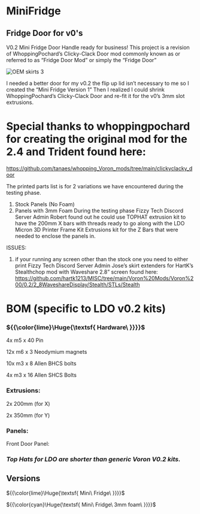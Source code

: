 # MiniFridge
## Fridge Door for v0's

V0.2 Mini Fridge Door Handle ready for business! This project is a revision of WhoppingPochard’s Clicky-Clack Door mod commonly known as or referred to as “Fridge Door Mod” or simply the “Fridge Door”

![OEM skirts 3](https://github.com/TheVoronModder/MiniFridge/assets/142328467/fc336070-b607-4d19-9464-03042bfeda84)


I needed a better door for my v0.2 the flip up lid isn’t necessary to me so I created the “Mini Fridge Version 1” Then I realized I could shrink WhoppingPochard’s Clicky-Clack Door and re-fit it for the v0’s 3mm slot extrusions.

# Special thanks to whoppingpochard for creating the original mod for the 2.4 and Trident found here:

https://github.com/tanaes/whopping_Voron_mods/tree/main/clickyclacky_door

The printed parts list is for 2 variations we have encountered during the testing phase. 
1.	Stock Panels (No Foam)
2.	Panels with 3mm Foam
During the testing phase Fizzy Tech Discord Server Admin Robert found out he could use TOPHAT extrusion kit to have the 200mm X bars with threads ready to go along with the LDO Micron 3D Printer Frame Kit Extrusions kit for the Z Bars that were needed to enclose the panels in.

ISSUES:
1.	if your running any screen other than the stock one you need to either print Fizzy Tech Discord Server Admin Jose’s skirt extenders for HartK’s Stealthchop mod with Waveshare 2.8” screen found here: https://github.com/hartk1213/MISC/tree/main/Voron%20Mods/Voron%200/0.2/2_8WaveshareDisplay/Stealth/STLs/Stealth


# BOM (specific to LDO v0.2 kits)

### ${{\color{lime}\Huge{\textsf{  Hardware\ \}}}}\$

4x m5 x 40 Pin

12x m6 x 3 Neodymium magnets

10x m3 x 8 Allen BHCS bolts

4x m3 x 16 Allen SHCS Bolts

  


### Extrusions:

2x 200mm (for X)

2x 350mm (for Y)

### Panels:

Front Door Panel:



### _Top Hats for LDO are shorter than generic Voron V0.2 kits._





## Versions 

${{\color{lime}\Huge{\textsf{  Mini\ Fridge\ \}}}}\$

${{\color{cyan}\Huge{\textsf{  Mini\ Fridge\ 3mm foam\ \}}}}\$


